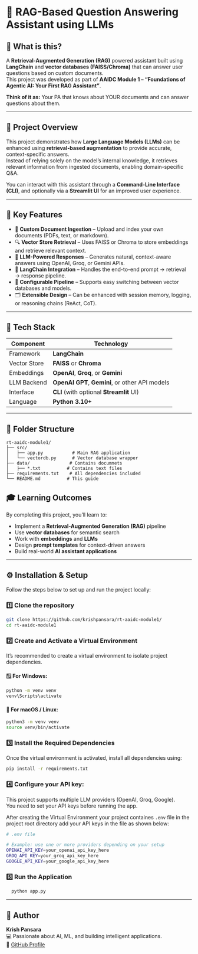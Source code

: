 # 🧠 RAG-Based Question Answering Assistant using LLMs

## 🤖 What is this?

A **Retrieval-Augmented Generation (RAG)** powered assistant built using **LangChain** and **vector databases (FAISS/Chroma)** that can answer user questions based on custom documents.  
This project was developed as part of **AAIDC Module 1 – “Foundations of Agentic AI: Your First RAG Assistant”**.

**Think of it as:** Your PA that knows about YOUR documents and can answer questions about them.

---

## 🚀 Project Overview

This project demonstrates how **Large Language Models (LLMs)** can be enhanced using **retrieval-based augmentation** to provide accurate, context-specific answers.  
Instead of relying solely on the model’s internal knowledge, it retrieves relevant information from ingested documents, enabling domain-specific Q&A.

You can interact with this assistant through a **Command-Line Interface (CLI)**, and optionally via a **Streamlit UI** for an improved user experience.

---

## 🧩 Key Features

- 📄 **Custom Document Ingestion** – Upload and index your own documents (PDFs, text, or markdown).  
- 🔍 **Vector Store Retrieval** – Uses FAISS or Chroma to store embeddings and retrieve relevant context.  
- 🤖 **LLM-Powered Responses** – Generates natural, context-aware answers using OpenAI, Groq, or Gemini APIs.  
- 🧠 **LangChain Integration** – Handles the end-to-end prompt → retrieval → response pipeline.  
- 🧾 **Configurable Pipeline** – Supports easy switching between vector databases and models.  
- 🗂️ **Extensible Design** – Can be enhanced with session memory, logging, or reasoning chains (ReAct, CoT).  

---

## 🧱 Tech Stack

| Component | Technology |
|------------|-------------|
| Framework | **LangChain** |
| Vector Store | **FAISS** or **Chroma** |
| Embeddings | **OpenAI**, **Groq**, or **Gemini** |
| LLM Backend | **OpenAI GPT**, **Gemini**, or other API models |
| Interface | **CLI** (with optional **Streamlit** UI) |
| Language | **Python 3.10+** |

---

## 📂 Folder Structure

```
rt-aaidc-module1/
├── src/
│   ├── app.py           # Main RAG application
│   └── vectordb.py      # Vector database wrapper
├── data/               # Contains documnets
│   ├── *.txt          # Contains text files
├── requirements.txt    # All dependencies included
└── README.md          # This guide
```




## 🎓 Learning Outcomes

By completing this project, you’ll learn to:
- Implement a **Retrieval-Augmented Generation (RAG)** pipeline  
- Use **vector databases** for semantic search  
- Work with **embeddings** and **LLMs**  
- Design **prompt templates** for context-driven answers  
- Build real-world **AI assistant applications**

---






## ⚙️ Installation & Setup

Follow the steps below to set up and run the project locally:

### 1️⃣ Clone the repository
   ```bash
   git clone https://github.com/krishpansara/rt-aaidc-module1/
   cd rt-aaidc-module1
   ```

### 2️⃣ Create and Activate a Virtual Environment

It’s recommended to create a virtual environment to isolate project dependencies.

#### 🪟 For Windows:
```bash
python -m venv venv
venv\Scripts\activate
```

#### 🐧 For macOS / Linux:
```bash
python3 -m venv venv
source venv/bin/activate
```

### 3️⃣ Install the Required Dependencies

Once the virtual environment is activated, install all dependencies using:
```bash
pip install -r requirements.txt
```

### 4️⃣ Configure your API key:

This project supports multiple LLM providers (OpenAI, Groq, Google).  
You need to set your API keys before running the app.

After creating the Virtual Environment your project containes `.env` file in the project root directory add your API keys in the file as shown below:

```bash
# .env file

# Example: use one or more providers depending on your setup
OPENAI_API_KEY=your_openai_api_key_here
GROQ_API_KEY=your_groq_api_key_here
GOOGLE_API_KEY=your_google_api_key_here
```

### 5️⃣ Run the Application
```bash
  python app.py
```

---


## 👤 Author

**Krish Pansara**  
💻 Passionate about AI, ML, and building intelligent applications.  
🔗 [GitHub Profile](https://github.com/krishpansara)

